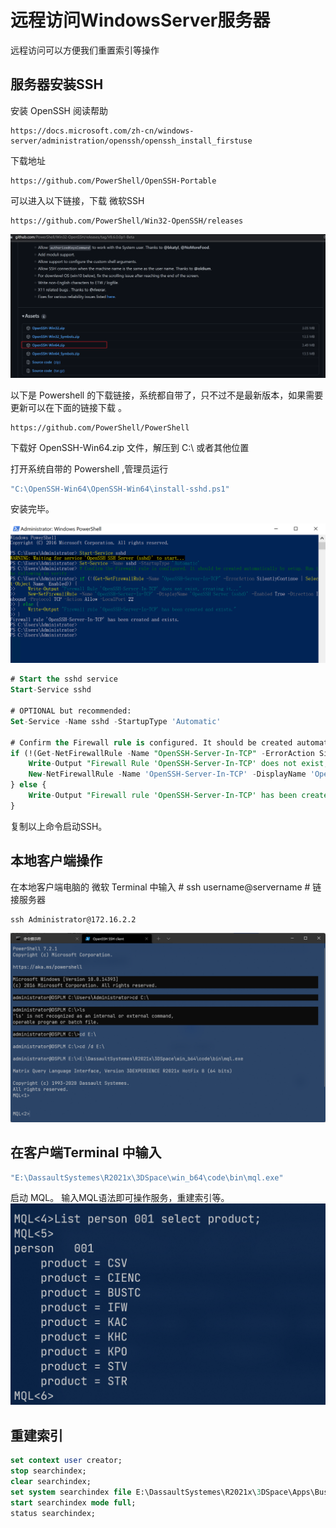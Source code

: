 # 远程访问WindowsServer服务器


远程访问可以方便我们重置索引等操作

## 服务器安装SSH

安装 OpenSSH 阅读帮助

    https://docs.microsoft.com/zh-cn/windows-server/administration/openssh/openssh_install_firstuse

下载地址

    https://github.com/PowerShell/OpenSSH-Portable

可以进入以下链接，下载 微软SSH

    https://github.com/PowerShell/Win32-OpenSSH/releases

![](远程访问WindowsServer服务器\1.png)

以下是 Powershell 的下载链接，系统都自带了，只不过不是最新版本，如果需要更新可以在下面的链接下载 。


    https://github.com/PowerShell/PowerShell



下载好  OpenSSH-Win64.zip  文件，解压到  C:\  或者其他位置

打开系统自带的 Powershell ,管理员运行


```bash
"C:\OpenSSH-Win64\OpenSSH-Win64\install-sshd.ps1"
```

安装完毕。

![](远程访问WindowsServer服务器\2.png)

```sql
# Start the sshd service
Start-Service sshd

# OPTIONAL but recommended:
Set-Service -Name sshd -StartupType 'Automatic'

# Confirm the Firewall rule is configured. It should be created automatically by setup. Run the following to verify
if (!(Get-NetFirewallRule -Name "OpenSSH-Server-In-TCP" -ErrorAction SilentlyContinue | Select-Object Name, Enabled)) {
    Write-Output "Firewall Rule 'OpenSSH-Server-In-TCP' does not exist, creating it..."
    New-NetFirewallRule -Name 'OpenSSH-Server-In-TCP' -DisplayName 'OpenSSH Server (sshd)' -Enabled True -Direction Inbound -Protocol TCP -Action Allow -LocalPort 22
} else {
    Write-Output "Firewall rule 'OpenSSH-Server-In-TCP' has been created and exists."
}
```

复制以上命令启动SSH。

## 本地客户端操作

在本地客户端电脑的  微软 Terminal 中输入     #  ssh username@servername  # 链接服务器

```batch
ssh Administrator@172.16.2.2
```

![](远程访问WindowsServer服务器\3.png)

## 在客户端Terminal 中输入

```bash
"E:\DassaultSystemes\R2021x\3DSpace\win_b64\code\bin\mql.exe"
```
启动 MQL。
输入MQL语法即可操作服务，重建索引等。
![](远程访问WindowsServer服务器\4.png)

## 重建索引

```sql
set context user creator;
stop searchindex;
clear searchindex;
set system searchindex file E:\DassaultSystemes\R2021x\3DSpace\Apps\BusinessProcessServices\V6R2021x\Modules\ENOFramework\AppInstall\Programs\config.xml;
start searchindex mode full;
status searchindex;

```
